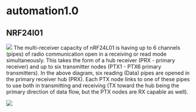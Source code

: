 # automation1.0
## NRF24l01

![](https://www.electronicwings.com/public/images/user_images/images/Arduino/nRF24L01/Frequency%20Channel.png)
The multi-receiver capacity of nRF24L01 is having up to 6 channels (pipes) of radio communication open in a receiving or read mode simultaneously. This takes the form of a hub receiver (PRX - primary receiver) and up to six transmitter nodes (PTX1 - PTX6 primary transmitters). In the above diagram, six reading (Data) pipes are opened in the primary receiver hub (PRX). Each PTX node links to one of these pipes to use both in transmitting and receiving (TX toward the hub being the primary direction of data flow, but the PTX nodes are RX capable as well).

![](https://how2electronics.com/wp-content/uploads/2019/04/NRF24L01-Working-Principles-of-Channels-and-Addresses.png)
